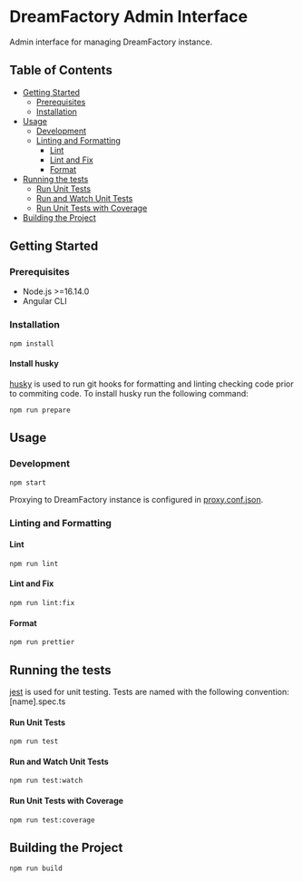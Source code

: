 # DreamFactory Admin Interface

Admin interface for managing DreamFactory instance.

## Table of Contents

- [Getting Started](#getting-started)
  - [Prerequisites](#prerequisites)
  - [Installation](#installation)
- [Usage](#usage)
  - [Development](#development)
  - [Linting and Formatting](#linting-and-formatting)
    - [Lint](#lint)
    - [Lint and Fix](#lint-and-fix)
    - [Format](#format)
- [Running the tests](#running-the-tests)
  - [Run Unit Tests](#run-unit-tests)
  - [Run and Watch Unit Tests](#run-and-watch-unit-tests)
  - [Run Unit Tests with Coverage](#run-unit-tests-with-coverage)
- [Building the Project](#building-the-project)

## Getting Started

### Prerequisites

- Node.js >=16.14.0
- Angular CLI

### Installation

```
npm install
```

#### Install husky

[husky](https://typicode.github.io/husky/) is used to run git hooks for formatting and linting checking code prior to commiting code. To install husky run the following command:

```
npm run prepare
```

## Usage

### Development

```
npm start
```

Proxying to DreamFactory instance is configured in [proxy.conf.json](./proxy.conf.json).

### Linting and Formatting

#### Lint

```
npm run lint
```

#### Lint and Fix

```
npm run lint:fix
```

#### Format

```
npm run prettier
```

## Running the tests

[jest](https://jestjs.io/) is used for unit testing. Tests are named with the following convention: [name].spec.ts

#### Run Unit Tests

```
npm run test
```

#### Run and Watch Unit Tests

```
npm run test:watch
```

#### Run Unit Tests with Coverage

```
npm run test:coverage
```

## Building the Project

```
npm run build
```
